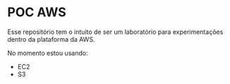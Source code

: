 # POC AWS

Esse repositório tem o intuito de ser um laboratório para experimentações dentro da plataforma da AWS.

No momento estou usando:
 
- EC2
- S3